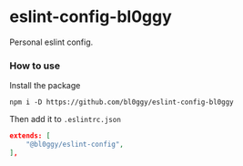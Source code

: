 # eslint-config-bl0ggy
Personal eslint config.

### How to use
Install the package
```shell
npm i -D https://github.com/bl0ggy/eslint-config-bl0ggy
```

Then add it to `.eslintrc.json`
```json
extends: [
    "@bl0ggy/eslint-config",
],
```
